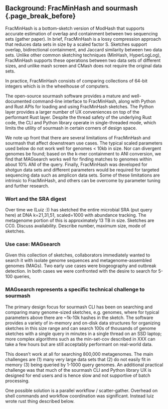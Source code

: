 ## Background: FracMinHash and sourmash {.page_break_before}

FracMinHash is a bottom-sketch version of ModHash that supports accurate estimation of overlap and containment between two sequencing sets (gather paper). In brief, FracMinHash is a lossy compression approach that reduces data sets in size by a scaled factor S. Sketches support overlap, bidirectional containment, and Jaccard similarity between two data sets. Unlike other common sketching techniques (MinHash, HyperLogLog), FracMinHash supports these operations between two data sets of different sizes, and unlike mash screen and CMash does not require the original data sets.

In practice, FracMinHash consists of comparing collections of 64-bit integers which is in the wheelhouse of computers.

The open-source sourmash software provides a mature and well-documented command-line interface to FracMinHash, along with Python and Rust APIs for loading and using FracMinHash sketches. The Python layer provides a larger number of UX conveniences on top of the performant Rust layer. Despite the thread safety of the underlying Rust code, the CLI and Python library operate in single-threaded mode, which limits the utility of sourmash in certain corners of design space.

We note up front that there are several limitations of FracMinHash and sourmash that affect downstream use cases. The typical scaled parameters used below do not work well for genomes < 10kb in size. Nor can divergent genomes be found; based on the k-mer containment to ANI conversion, we find that MAGsearch works well for finding matches to genomes within about 10% ANI of the query. Finally, FracMinHash was developed for shotgun data sets and different parameters would be required for targeted sequencing data such as amplicon data sets. Some of these limitations are intrinsic to FracMinHash, and others can be overcome by parameter tuning and further research.

### Wort and the SRA digest

Over time we (Luiz :)) has sketched the entire microbial SRA (put query here) at DNA k=21,31,51, scaled=1000 with abundance tracking. The metagenome portion of this is approximately 13 TB in  size. Sketches are CC0. Discuss availability. Describe number, maximum size, mode of sketches.

### Use case: MAGsearch

Given this collection of sketches, collaborators immediately wanted to search it with isolate genome sequences and metagenome-assembled genomes (MAGs). Two early use cases were biogeography and outbreak detection. In both cases we were confronted with the desire to search for 5-100 queries, 

### MAGsearch represents a specific technical challenge to sourmash

The primary design focus for sourmash CLI has been on searching and comparing many genome-sized sketches, e.g. genomes, where for typical parameters above there are ~1k-10k hashes in the sketch. The software provides a variety of in-memory and on-disk data structures for organizing sketches in this size range and can search 100s of thousands of genome sketches with a single query in minutes in a single thread on an SSD laptop; more complex algorithms such as the min-set-cov described in XXX can take a few hours but are still acceptably performant on real-world data.

This doesn’t work at all for searching 800,000 metagenomes. The main challenges are (1) many very large data sets that (2) do not easily fit in memory (3) being queried by 1-1000 query genomes. An additional practical challenge was that much of the sourmash CLI and Python library UX is designed for end users and is hence slow and not supportive of batch processing.

One possible solution is a parallel workflow / scatter-gather. Overhead on shell commands and workflow coordination was significant. Instead luiz wrote rust thing described below.

